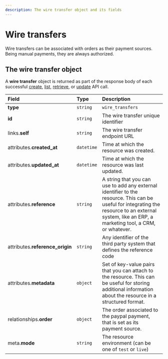 ```yaml
---
description: The wire transfer object and its fields
---
```


# Wire transfers

Wire transfers can be associated with orders as their payment sources. Being manual payments, they are always authorized.

## The wire transfer object

A **wire transfer** object is returned as part of the response body of each successful [create](https://docs.commercelayer.io/api/resources/wire_transfers/create_wire_transfer), [list](https://docs.commercelayer.io/api/resources/wire_transfers/list_wire_transfers), [retrieve](https://docs.commercelayer.io/api/resources/wire_transfers/retrieve_wire_transfer), or [update](https://docs.commercelayer.io/api/resources/wire_transfers/update_wire_transfer) API call.

| Field | Type | Description |
| :--- | :--- | :--- |
| **type** | `string` | `wire_transfers` |
| **id** | `string` | The wire transfer unique identifier |
| links.**self** | `string` | The wire transfer endpoint URL |
| attributes.**created\_at** | `datetime` | Time at which the resource was created. |
| attributes.**updated\_at** | `datetime` | Time at which the resource was last updated. |
| attributes.**reference** | `string` | A string that you can use to add any external identifier to the resource. This can be useful for integrating the resource to an external system, like an ERP, a marketing tool, a CRM, or whatever. |
| attributes.**reference\_origin** | `string` | Any identifier of the third party system that defines the reference code |
| attributes.**metadata** | `object` | Set of key-value pairs that you can attach to the resource. This can be useful for storing additional information about the resource in a structured format. |
| relationships.**order** | `object` | The order associated to the paypal payment, that is set as its payment source. |
| meta.**mode** | `string` | The resource environment \(can be one of `test` or `live`\) |

